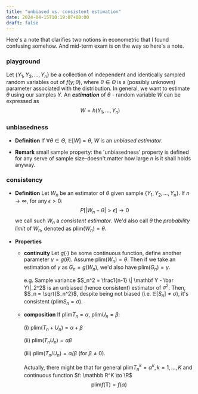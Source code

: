 ```yaml
---
title: "unbiased vs. consistent estimation"
date: 2024-04-15T10:19:07+08:00
draft: false
---
```


Here's a note that clarifies two notions in econometric that I found confusing somehow. And mid-term exam is on the way so here's a note.

### playground

Let $\{Y_1, Y_2, \ldots, Y_n\}$ be a collection of independent and identically sampled random variables out of $f(y; \theta)$, where $\theta \in \Theta$ is a (possibly unknown) parameter associated with the distribution. In general, we want to estimate $\theta$ using our samples $Y$. An ***estimation*** of $\theta$ - random variable $W$ can be expressed as
$$
W = h(Y_1, \ldots, Y_n)
$$

### unbiasedness

- **Definition** If $\forall \theta\in \Theta$, $\mathbb E[W] = \theta$, $W$ is an *unbiased estimator*.

- **Remark** small sample property: the 'unbiasedness' property is defined for any serve of sample size–doesn't matter how large $n$ is it shall holds anyway.

### consistency

- **Definition** Let $W_n$ be an estimator of $\theta$ given sample $\{Y_1, Y_2, \ldots, Y_n\}$. If $n \to \infty$, for any $\epsilon > 0$:
    $$
    P[|W_n - \theta| > \epsilon] \to 0
    $$
    we call such $W_n$ a *consistent estimator*. We'd also call $\theta$ the *probability limit* of $W_n$, denoted as $\text{plim}(W_n) = \theta$.

- **Properties**

    - **continuity** Let $g(\cdot)$ be some continuous function, define another parameter $\gamma = g(\theta)$. Assume $\text{plim}(W_n) = \theta$. Then if we take an estimation of $\gamma$ as $G_n = g(W_n)$, we'd also have $\text{plim}(G_n) = \gamma$.

        e.g. Sample variance $S_n^2 = \frac1{n-1} \| \mathbf Y - \bar Y\|_2^2$ is an unbiased (hence consistent) estimator of $\sigma^2$. Then, $S_n = \sqrt{S_n^2}$, despite being not biased (i.e. $\mathbb E[S_n] \ne \sigma$), it's consistent ($\text{plim}S_n = \sigma$).

    - **composition** If $\text{plim}T_n = \alpha$, $\text{plim}U_n = \beta$:

        (i) $\text{plim}(T_n + U_n) = \alpha + \beta$

        (ii) $\text{plim}(T_nU_n) = \alpha\beta$ 

        (iii) $\text{plim}(T_n/U_n) = \alpha/\beta$ (for $\beta\ne 0$).

        Actually, there might be that for general $\text{plim}T_n^k = \alpha^k, k = 1, ..., K$ and continuous function $f: \mathbb R^K \to \R$
        $$
        \text{plim}f(\mathbf T) = f(\alpha)
        $$
        
